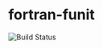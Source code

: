 # fortran-funit

![Build Status](https://travis-ci.org/cyber-dojo-languages/fortran-funit.svg?branch=master)

